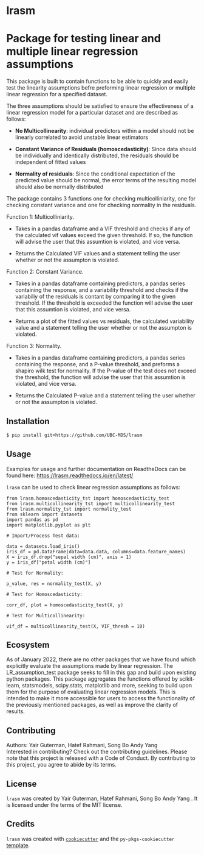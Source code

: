 # lrasm

# Package for testing linear and multiple linear regression assumptions


This package is built to contain functions to be able to quickly and easily test the linearity assumptions befre preforming linear regression or multiple linear regression for a specified dataset. 

The three assumptions should be satisfied to ensure the effectiveness of a linear regression model for a particular dataset and are described as follows:

-   **No Multicollinearity**: individual predictors within a model should not be linearly correlated to avoid unstable linear estimators

-   **Constant Variance of Residuals (homoscedasticity)**: Since data should be individually and identically distributed, the residuals should be independent of fitted values

-   **Normality of residuals**: Since the conditional expectation of the predicted value should be normal, the error terms of the resulting model should also be normally distributed

The package contains 3 functions one for checking multicolliniarity, one for checking constant variance and one for checking normality in the residuals.

Function 1: Multicolliniarity.

- Takes in a pandas dataframe and a VIF threshold and checks if any of the calculated vif values exceed the given threshold. If so, the function will advise the user that this assumtion is violated, and vice versa.

- Returns the Calculated VIF values and a statement telling the user whether or not the assumpton is violated.

Function 2: Constant Variance.

- Takes in a pandas dataframe containing predictors, a pandas series containing the response, and a variability threshold and checks if the variabiliy of the residuals is contant by comparing it to the given threshold. If the threshold is exceeded the function will advise the user that this assumtion is violated, and vice versa.

- Returns a plot of the fitted values vs residuals, the calculated variability value  and a statement telling the user whether or not the assumpton is violated.

Function 3: Normality.

- Takes in a pandas dataframe containing predictors, a pandas series containing the response, and a P-value threshold, and preforms a shapiro wilk test for normality. If the P-value of the test does not exceed the threshold, the function will advise the user that this assumtion is violated, and vice versa.

- Returns the Calculated P-value and a statement telling the user whether or not the assumpton is violated.

## Installation

```bash
$ pip install git+https://github.com/UBC-MDS/lrasm
```

## Usage

Examples for usage and further documentation on ReadtheDocs can be found here: https://lrasm.readthedocs.io/en/latest/

`lrasm` can be used to check linear regression assumptions as follows:

```
from lrasm.homoscedasticity_tst import homoscedasticity_test
from lrasm.multicollinearity_tst import multicollinearity_test
from lrasm.normality_tst import normality_test
from sklearn import datasets
import pandas as pd
import matplotlib.pyplot as plt

# Import/Process Test data:

data = datasets.load_iris()
iris_df = pd.DataFrame(data=data.data, columns=data.feature_names)
X = iris_df.drop("sepal width (cm)", axis = 1)
y = iris_df["petal width (cm)"]

# Test for Normality:

p_value, res = normality_test(X, y)

# Test for Homoscedasticity:

corr_df, plot = homoscedasticity_test(X, y)

# Test for Multicollinearity:

vif_df = multicollinearity_test(X, VIF_thresh = 10)
```

## Ecosystem

As of January 2022, there are no other packages that we have found which explicitly evaluate the assumptions made by linear regression. The LR_assumption_test package seeks to fill in this gap and build upon existing python packages. This package aggregates the functions offered by scikit-learn, statsmodels, scipy.stats, matplotlib and more, seeking to build upon them for the purpose of evaluating linear regression models. This is intended to make it more accessible for users to access the functionality of the previously mentioned packages, as well as improve the clarity of results.

## Contributing

Authors: Yair Guterman, Hatef Rahmani, Song Bo Andy Yang  
Interested in contributing? Check out the contributing guidelines. Please note that this project is released with a Code of Conduct. By contributing to this project, you agree to abide by its terms.

## License

`lrasm` was created by Yair Guterman, Hatef Rahmani, Song Bo Andy Yang . It is licensed under the terms of the MIT license.

## Credits
`lrasm` was created with [`cookiecutter`](https://cookiecutter.readthedocs.io/en/latest/) and the `py-pkgs-cookiecutter` [template](https://github.com/py-pkgs/py-pkgs-cookiecutter).
